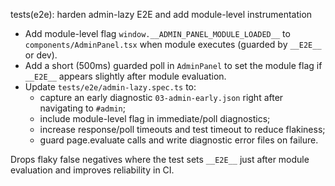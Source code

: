 tests(e2e): harden admin-lazy E2E and add module-level instrumentation

- Add module-level flag `window.__ADMIN_PANEL_MODULE_LOADED__` to `components/AdminPanel.tsx` when module executes (guarded by `__E2E__` or dev).
- Add a short (500ms) guarded poll in `AdminPanel` to set the module flag if `__E2E__` appears slightly after module evaluation.
- Update `tests/e2e/admin-lazy.spec.ts` to:
  - capture an early diagnostic `03-admin-early.json` right after navigating to `#admin`;
  - include module-level flag in immediate/poll diagnostics;
  - increase response/poll timeouts and test timeout to reduce flakiness;
  - guard page.evaluate calls and write diagnostic error files on failure.

Drops flaky false negatives where the test sets `__E2E__` just after module evaluation and improves reliability in CI.
